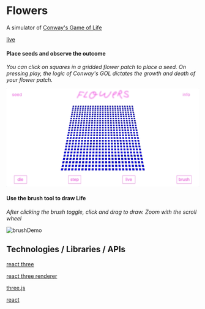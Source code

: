 # Flowers
A simulator of
[Conway's Game of Life](https://en.wikipedia.org/wiki/Conway%27s_Game_of_Life)

[live](https://collinclarke.github.io/flowers/)

#### Place seeds and observe the outcome

*You can click on squares in a gridded flower patch to place a seed.
On pressing play, the logic of Conway's GOL dictates the growth and death of your flower patch.*

![demo](./assets/flowers_gif_01.gif)

#### Use the brush tool to draw Life

*After clicking the brush toggle, click and drag to draw. Zoom with the scroll wheel*

![brushDemo](./assets/flowers_gif_02.gif)
## Technologies / Libraries / APIs

[react three](https://github.com/Izzimach/react-three)

[react three renderer](https://github.com/toxicFork/react-three-renderer)

[three.js](https://threejs.org/)

[react](https://github.com/facebook/react)

